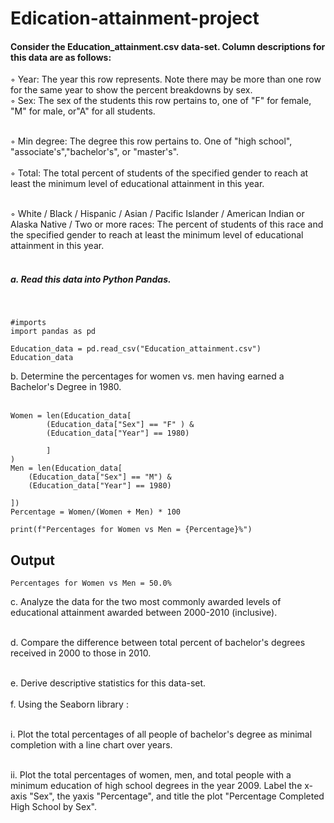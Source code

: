 # Edication-attainment-project

<h4>Consider the Education_attainment.csv data-set. Column descriptions for this data are as follows:</h4>

◦ Year: The year this row represents. Note there may be more than one row for the same year to show the percent breakdowns by sex.<br>
◦ Sex: The sex of the students this row pertains to, one of "F" for female, "M" for male, or"A" for all students.<br><br>

◦ Min degree: The degree this row pertains to. One of "high school", "associate's","bachelor's", or "master's".<br><br>
◦ Total: The total percent of students of the specified gender to reach at least the minimum level of educational attainment in this year.<br><br>


◦ White / Black / Hispanic / Asian / Pacific Islander / American Indian or Alaska Native / Two or more races: The percent of students of this race and the specified gender to reach at least the minimum level of educational attainment in this year.<br><br>



<h5><b>a. Read this data into Python Pandas.</b></h5>
<br>

```
#imports
import pandas as pd
```
```
Education_data = pd.read_csv("Education_attainment.csv")
Education_data
```

b. Determine the percentages for women vs. men having earned a Bachelor's Degree in 1980.
<br><br>

```
Women = len(Education_data[
        (Education_data["Sex"] == "F" ) &
        (Education_data["Year"] == 1980) 
       
        ]
)
Men = len(Education_data[
    (Education_data["Sex"] == "M") &
    (Education_data["Year"] == 1980) 
    
])
Percentage = Women/(Women + Men) * 100

print(f"Percentages for Women vs Men = {Percentage}%")
```
<h2>Output</h2>

```
Percentages for Women vs Men = 50.0%
```
c. Analyze the data for the two most commonly awarded levels of educational attainment awarded between 2000-2010 (inclusive).<br><br>

d. Compare the difference between total percent of bachelor's degrees received in 2000 to those in 2010.<br><br>

e. Derive descriptive statistics for this data-set.<br><br>
f. Using the Seaborn library :<br><br>



i. Plot the total percentages of all people of bachelor's degree as minimal completion with a line chart over years.<br><br>

ii. Plot the total percentages of women, men, and total people with a minimum education of high school degrees in the year 2009. Label the x-axis "Sex", the yaxis "Percentage", and title the plot "Percentage Completed High School by Sex".<br><br>